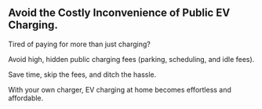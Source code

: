 ## **Avoid the Costly Inconvenience of Public EV Charging.**

Tired of paying for more than just charging?

Avoid high, hidden public charging fees (parking, scheduling, and idle fees).

Save time, skip the fees, and ditch the hassle.

With your own charger, EV charging at home becomes effortless and affordable.